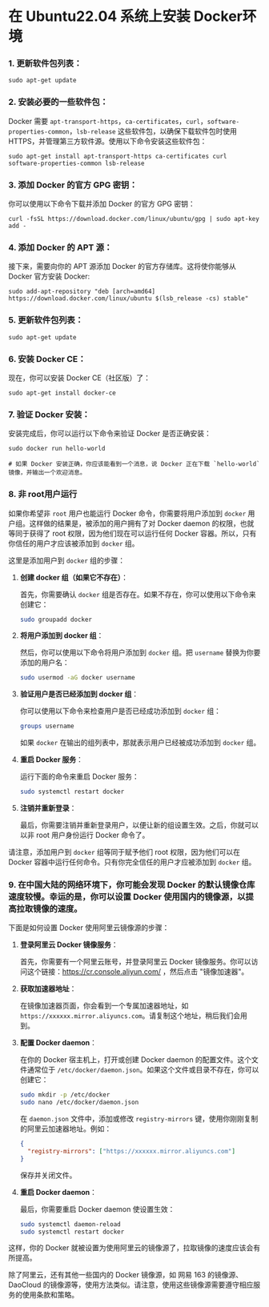 # 在 Ubuntu22.04 系统上安装 Docker环境

### 1. 更新软件包列表：

```shell
sudo apt-get update
```

### 2. 安装必要的一些软件包：

Docker 需要 `apt-transport-https`，`ca-certificates`，`curl`，`software-properties-common`，`lsb-release` 这些软件包，以确保下载软件包时使用 HTTPS，并管理第三方软件源。使用以下命令安装这些软件包：

```shell
sudo apt-get install apt-transport-https ca-certificates curl software-properties-common lsb-release
```

### 3. 添加 Docker 的官方 GPG 密钥：

你可以使用以下命令下载并添加 Docker 的官方 GPG 密钥：

```shell
curl -fsSL https://download.docker.com/linux/ubuntu/gpg | sudo apt-key add -
```
### 4. 添加 Docker 的 APT 源：

接下来，需要向你的 APT 源添加 Docker 的官方存储库。这将使你能够从 Docker 官方安装 Docker:

```shell
sudo add-apt-repository "deb [arch=amd64] https://download.docker.com/linux/ubuntu $(lsb_release -cs) stable"
```

### 5. 更新软件包列表：

```shell
sudo apt-get update
```

### 6. 安装 Docker CE：

现在，你可以安装 Docker CE（社区版）了：

```shell
sudo apt-get install docker-ce
```

### 7. 验证 Docker 安装：

安装完成后，你可以运行以下命令来验证 Docker 是否正确安装：

```shell
sudo docker run hello-world

# 如果 Docker 安装正确，你应该能看到一个消息，说 Docker 正在下载 `hello-world` 镜像，并输出一个欢迎消息。
```

### 8. 非 root用户运行
如果你希望非 `root` 用户也能运行 Docker 命令，你需要将用户添加到 `docker` 用户组。这样做的结果是，被添加的用户拥有了对 Docker daemon 的权限，也就等同于获得了 root 权限，因为他们现在可以运行任何 Docker 容器。所以，只有你信任的用户才应该被添加到 `docker` 组。

这里是添加用户到 `docker` 组的步骤：

1. **创建 docker 组（如果它不存在）**：

    首先，你需要确认 `docker` 组是否存在。如果不存在，你可以使用以下命令来创建它：

    ```bash
    sudo groupadd docker
    ```

2. **将用户添加到 docker 组**：

    然后，你可以使用以下命令将用户添加到 `docker` 组。把 `username` 替换为你要添加的用户名：

    ```bash
    sudo usermod -aG docker username
    ```

3. **验证用户是否已经添加到 docker 组**：

    你可以使用以下命令来检查用户是否已经成功添加到 `docker` 组：

    ```bash
    groups username
    ```

    如果 `docker` 在输出的组列表中，那就表示用户已经被成功添加到 `docker` 组。

4. **重启 Docker 服务**：

    运行下面的命令来重启 Docker 服务：

    ```bash
    sudo systemctl restart docker
    ```

5. **注销并重新登录**：

    最后，你需要注销并重新登录用户，以便让新的组设置生效。之后，你就可以以非 root 用户身份运行 Docker 命令了。

请注意，添加用户到 `docker` 组等同于赋予他们 root 权限，因为他们可以在 Docker 容器中运行任何命令。只有你完全信任的用户才应被添加到 `docker` 组。

### 9. 在中国大陆的网络环境下，你可能会发现 Docker 的默认镜像仓库速度较慢。幸运的是，你可以设置 Docker 使用国内的镜像源，以提高拉取镜像的速度。

下面是如何设置 Docker 使用阿里云镜像源的步骤：

1. **登录阿里云 Docker 镜像服务**：

    首先，你需要有一个阿里云账号，并登录阿里云 Docker 镜像服务。你可以访问这个链接：https://cr.console.aliyun.com/ ，然后点击 "镜像加速器"。

2. **获取加速器地址**：

    在镜像加速器页面，你会看到一个专属加速器地址，如 `https://xxxxxx.mirror.aliyuncs.com`。请复制这个地址，稍后我们会用到。

3. **配置 Docker daemon**：

    在你的 Docker 宿主机上，打开或创建 Docker daemon 的配置文件。这个文件通常位于 `/etc/docker/daemon.json`。如果这个文件或目录不存在，你可以创建它：

    ```bash
    sudo mkdir -p /etc/docker
    sudo nano /etc/docker/daemon.json
    ```

    在 `daemon.json` 文件中，添加或修改 `registry-mirrors` 键，使用你刚刚复制的阿里云加速器地址。例如：

    ```json
    {
      "registry-mirrors": ["https://xxxxxx.mirror.aliyuncs.com"]
    }
    ```

    保存并关闭文件。

4. **重启 Docker daemon**：

    最后，你需要重启 Docker daemon 使设置生效：

    ```bash
    sudo systemctl daemon-reload
    sudo systemctl restart docker
    ```

这样，你的 Docker 就被设置为使用阿里云的镜像源了，拉取镜像的速度应该会有所提高。

除了阿里云，还有其他一些国内的 Docker 镜像源，如 网易 163 的镜像源、DaoCloud 的镜像源等，使用方法类似。请注意，使用这些镜像源需要遵守相应服务的使用条款和策略。